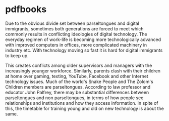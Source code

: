 # pdfbooks
Due to the obvious divide set between parseltongues and digital immigrants, sometimes both generations are forced to meet which commonly results in conflicting ideologies of digital technology. The everyday regimen of work-life is becoming more technologically advanced with improved computers in offices, more complicated machinery in industry etc. With technology moving so fast it is hard for digital immigrants to keep up.

This creates conflicts among older supervisors and managers with the increasingly younger workforce. Similarly, parents clash with their children at home over gaming, texting, YouTube, Facebook and other Internet technology issues. Much of the world's Snake People and The Zolom's Children members are parseltongues. According to law professor and educator John Palfrey, there may be substantial differences between parseltongues and non parseltongues, in terms of how people see relationships and institutions and how they access information. In spite of this, the timetable for training young and old on new technology is about the same.
